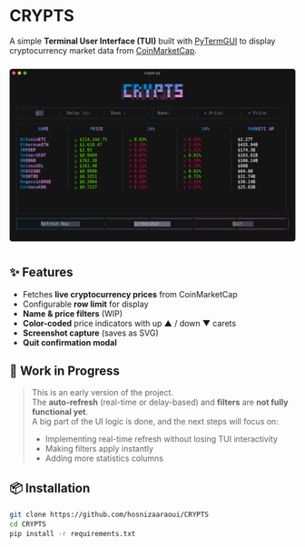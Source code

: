 # CRYPTS

A simple **Terminal User Interface (TUI)** built with [PyTermGUI](https://github.com/bczsalba/pytermgui) to display cryptocurrency market data from [CoinMarketCap](https://coinmarketcap.com/).

![screenshot](screen1.png)

## ✨ Features

- Fetches **live cryptocurrency prices** from CoinMarketCap  
- Configurable **row limit** for display  
- **Name & price filters** (WIP)  
- **Color-coded** price indicators with up ▲ / down ▼ carets  
- **Screenshot capture** (saves as SVG)  
- **Quit confirmation modal**  

## 🚧 Work in Progress

> This is an early version of the project.  
> The **auto-refresh** (real-time or delay-based) and **filters** are **not fully functional yet**.  
> A big part of the UI logic is done, and the next steps will focus on:
> - Implementing real-time refresh without losing TUI interactivity
> - Making filters apply instantly
> - Adding more statistics columns

## 📦 Installation

```bash
git clone https://github.com/hosnizaaraoui/CRYPTS
cd CRYPTS
pip install -r requirements.txt
